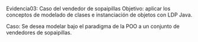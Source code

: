 Evidencia03: Caso del vendedor de sopaipillas
Objetivo: aplicar los conceptos de modelado de clases e instanciación de objetos con LDP Java.

Caso: Se desea modelar bajo el paradigma de la POO a un conjunto de vendedores de sopaipillas.
